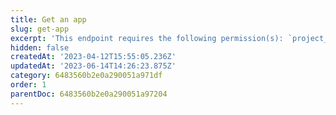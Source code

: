 ```yaml
---
title: Get an app
slug: get-app
excerpt: 'This endpoint requires the following permission(s): `project_configuration:apps:read`.'
hidden: false
createdAt: '2023-04-12T15:55:05.236Z'
updatedAt: '2023-06-14T14:26:23.875Z'
category: 6483560b2e0a290051a971df
order: 1
parentDoc: 6483560b2e0a290051a97204
---
```

